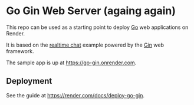 # Go Gin Web Server (againg again)

This repo can be used as a starting point to deploy [Go](https://golang.org/) web applications on Render.

It is based on the [realtime chat](https://github.com/gin-gonic/examples/tree/master/realtime-advanced) example powered by the [Gin](https://github.com/gin-gonic/gin) web framework.

The sample app is up at https://go-gin.onrender.com.

## Deployment

See the guide at https://render.com/docs/deploy-go-gin.

